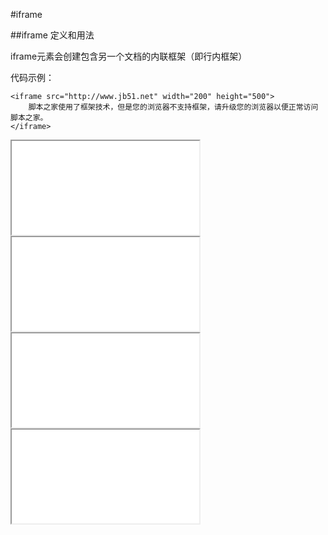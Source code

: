 #iframe

##iframe 定义和用法

iframe元素会创建包含另一个文档的内联框架（即行内框架）

代码示例：

    <iframe src="http://www.jb51.net" width="200" height="500"> 
    	脚本之家使用了框架技术，但是您的浏览器不支持框架，请升级您的浏览器以便正常访问脚本之家。 
    </iframe> 

<IFRAME ID="Frame1" SRC="transparentBody.htm" allowTransparency="true"></IFRAME> 
<IFRAME ID="Frame2" SRC="transparentBody.htm" allowTransparency="true" STYLE="background-color: green"> </IFRAME> 
<IFRAME ID="Frame3" SRC="transparentBody.htm"></IFRAME> 
<IFRAME ID="Frame4" SRC="transparentBody.htm" STYLE="background-color: green"> </IFRAME> 